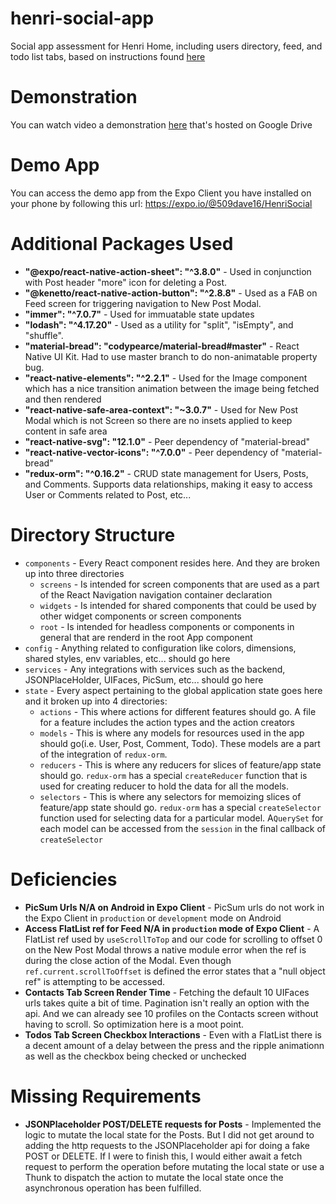 # henri-social-app
Social app assessment for Henri Home, including users directory, feed, and todo list tabs, based on instructions found [here](https://github.com/henri-home/henri-mobile-interview-project)

# Demonstration
You can watch video a demonstration [here](https://drive.google.com/file/d/1tP-yUojVkwAZsYqEL18xYNNeP79sR-8K/view?usp=sharing) that's hosted on Google Drive

# Demo App
You can access the demo app from the Expo Client you have installed on your phone by following this url: https://expo.io/@509dave16/HenriSocial

# Additional Packages Used
- **"@expo/react-native-action-sheet": "^3.8.0"** - Used in conjunction with Post header "more" icon for deleting a Post.
- **"@kenetto/react-native-action-button": "^2.8.8"** - Used as a FAB on Feed screen for triggering navigation to New Post Modal.
- **"immer": "^7.0.7"** - Used for immuatable state updates
- **"lodash": "^4.17.20"** - Used as a utility for "split", "isEmpty", and "shuffle". 
- **"material-bread": "codypearce/material-bread#master"** - React Native UI Kit. Had to use master branch to do non-animatable property bug.
- **"react-native-elements": "^2.2.1"** - Used for the Image component which has a nice transition animation between the image being fetched and then rendered
- **"react-native-safe-area-context": "~3.0.7"** - Used for New Post Modal which is not Screen so there are no insets applied to keep content in safe area
- **"react-native-svg": "12.1.0"** - Peer dependency of "material-bread"
- **"react-native-vector-icons": "^7.0.0"** - Peer dependency of "material-bread"
- **"redux-orm": "^0.16.2"** - CRUD state management for Users, Posts, and Comments. Supports data relationships, making it easy to access User or Comments related to Post, etc...


# Directory Structure
- `components` - Every React component resides here. And they are broken up into three directories
  - `screens` - Is intended for screen components that are used as a part of the React Navigation navigation container declaration
  - `widgets` - Is intended for shared components that could be used by other widget components or screen components
  - `root` - Is intended for headless components or components in general that are renderd in the root App component
- `config` - Anything related to configuration like colors, dimensions, shared styles, env variables, etc... should go here
- `services` - Any integrations with services such as the backend, JSONPlaceHolder, UIFaces, PicSum, etc... should go here
- `state` - Every aspect pertaining to the global application state goes here and it broken up into 4 directories:
  - `actions` - This where actions for different features should go. A file for a feature includes the action types and the action creators
  - `models` - This is where any models for resources used in the app should go(i.e. User, Post, Comment, Todo). These models are a part of the integration of `redux-orm`.
  - `reducers` - This is where any reducers for slices of feature/app state should go. `redux-orm` has a special `createReducer` function that is used for creating reducer to hold the data for all the models.
  - `selectors` - This is where any selectors for memoizing slices of feature/app state should go. `redux-orm` has a special `createSelector` function used for selecting data for a particular model. A`QuerySet` for each model can be accessed from the `session` in the final callback of `createSelector`
    
# Deficiencies
- **PicSum Urls N/A on Android in Expo Client** - PicSum urls do not work in the Expo Client in `production` or `development` mode on Android
- **Access FlatList ref for Feed N/A in `production` mode of Expo Client** - A FlatList ref used by `useScrollToTop` and our code for scrolling to offset 0 on the New Post Modal throws a native module error when the ref is during the close action of the Modal. Even though `ref.current.scrollToOffset` is defined the error states that a "null object ref" is attempting to be accessed.
- **Contacts Tab Screen Render Time** - Fetching the default 10 UIFaces urls takes quite a bit of time. Pagination isn't really an option with the api. And we can already see 10 profiles on the Contacts screen without having to scroll. So optimization here is a moot point.
- **Todos Tab Screen Checkbox Interactions** - Even with a FlatList there is a decent amount of a delay between the press and the ripple animationn as well as the checkbox being checked or unchecked

# Missing Requirements
- **JSONPlaceholder POST/DELETE requests for Posts** - Implemented the logic to mutate the local state for the Posts. But I did not get around to adding the http requests to the JSONPlaceholder api for doing a fake POST or DELETE. If I were to finish this, I would either await a fetch request to perform the operation before mutating the local state or use a Thunk to dispatch the action to mutate the local state once the asynchronous operation has been fulfilled.

